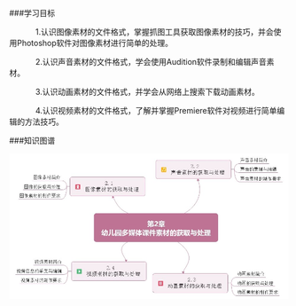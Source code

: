 ###学习目标

&nbsp;&nbsp;&nbsp;&nbsp;&nbsp;&nbsp;&nbsp;&nbsp;&nbsp;&nbsp;&nbsp;&nbsp;1.认识图像素材的文件格式，掌握抓图工具获取图像素材的技巧，并会使用Photoshop软件对图像素材进行简单的处理。

&nbsp;&nbsp;&nbsp;&nbsp;&nbsp;&nbsp;&nbsp;&nbsp;&nbsp;&nbsp;&nbsp;&nbsp;2.认识声音素材的文件格式，学会使用Audition软件录制和编辑声音素材。

&nbsp;&nbsp;&nbsp;&nbsp;&nbsp;&nbsp;&nbsp;&nbsp;&nbsp;&nbsp;&nbsp;&nbsp;3.认识动画素材的文件格式，并学会从网络上搜索下载动画素材。

&nbsp;&nbsp;&nbsp;&nbsp;&nbsp;&nbsp;&nbsp;&nbsp;&nbsp;&nbsp;&nbsp;&nbsp;4.认识视频素材的文件格式，了解并掌握Premiere软件对视频进行简单编辑的方法技巧。

###知识图谱

![](/assets/2-0-1.jpg)
